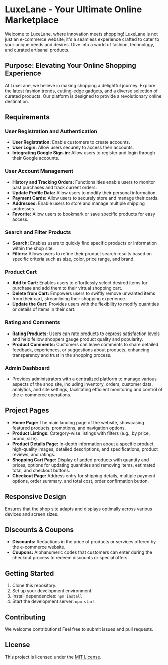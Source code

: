 # LuxeLane - Your Ultimate Online Marketplace

Welcome to LuxeLane, where innovation meets shopping! LuxeLane is not just an e-commerce website; it's a seamless experience crafted to cater to your unique needs and desires. Dive into a world of fashion, technology, and curated artisanal products.

## Purpose: Elevating Your Online Shopping Experience

At LuxeLane, we believe in making shopping a delightful journey. Explore the latest fashion trends, cutting-edge gadgets, and a diverse selection of curated products. Our platform is designed to provide a revolutionary online destination.

## Requirements

### User Registration and Authentication

- **User Registration:** Enable customers to create accounts.
- **User Login:** Allow users securely to access their accounts.
- **Integrating Google Sign-in:** Allow users to register and login through their Google accounts.

### User Account Management

- **History and Tracking Orders:** Functionalities enable users to monitor past purchases and track current orders.
- **Update Profile Data:** Allow users to modify their personal information.
- **Payment Cards:** Allow users to securely store and manage their cards.
- **Addresses:** Enable users to store and manage multiple shipping addresses.
- **Favorite:** Allow users to bookmark or save specific products for easy access.

### Search and Filter Products

- **Search:** Enables users to quickly find specific products or information within the shop site.
- **Filters:** Allows users to refine their product search results based on specific criteria such as size, color, price range, and brand.

### Product Cart

- **Add to Cart:** Enables users to effortlessly select desired items for purchase and add them to their virtual shopping cart.
- **Delete from Cart:** Empowers users to swiftly remove unwanted items from their cart, streamlining their shopping experience.
- **Update the Cart:** Provides users with the flexibility to modify quantities or details of items in their cart.

### Rating and Comments

- **Rating Products:** Users can rate products to express satisfaction levels and help fellow shoppers gauge product quality and popularity.
- **Product Comments:** Customers can leave comments to share detailed feedback, experiences, or suggestions about products, enhancing transparency and trust in the shopping process.

### Admin Dashboard

- Provides administrators with a centralized platform to manage various aspects of the shop site, including inventory, orders, customer data, analytics, and site settings, facilitating efficient monitoring and control of the e-commerce operations.

## Project Pages

- **Home Page:** The main landing page of the website, showcasing featured products, promotions, and navigation options.
- **Product Listings:** Category-wise listings with filters (e.g., by price, brand, size).
- **Product Details Page:** In-depth information about a specific product, high-quality images, detailed descriptions, and specifications, product reviews, and ratings.
- **Shopping Cart Page:** Display of added products with quantity and prices, options for updating quantities and removing items, estimated total, and checkout buttons.
- **Checkout Page:** Address entry for shipping details, multiple payment options, order summary, and total cost, order confirmation button.

## Responsive Design

Ensures that the shop site adapts and displays optimally across various devices and screen sizes.

## Discounts & Coupons

- **Discounts:** Reductions in the price of products or services offered by the e-commerce website.
- **Coupons:** Alphanumeric codes that customers can enter during the checkout process to redeem discounts or special offers.

## Getting Started

1. Clone this repository.
2. Set up your development environment.
3. Install dependencies: `npm install`
4. Start the development server: `npm start`

## Contributing

We welcome contributions! Feel free to submit issues and pull requests.

## License

This project is licensed under the [MIT License](LICENSE).
